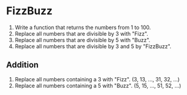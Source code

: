# FizzBuzz

1. Write a function that returns the numbers from 1 to 100. 
2. Replace all numbers that are divisible by 3 with "Fizz".
3. Replace all numbers that are divisible by 5 with "Buzz".
4. Replace all numbers that are divisible by 3 and 5 by "FizzBuzz".

## Addition

1. Replace all numbers containing a 3 with "Fizz". (3, 13, ..., 31, 32, ...)
2. Replace all numbers containing a 5 with "Buzz". (5, 15, ..., 51, 52, ...)
